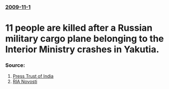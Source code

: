 ### [2009-11-1](/news/2009/11/1/index.md)

#  11 people are killed after a Russian military cargo plane belonging to the Interior Ministry crashes in Yakutia. 




### Source:

1. [Press Trust of India](http://www.ptinews.com/news/357179_Eleven-killed-in-Russian-plane-crash)
2. [RIA Novosti](http://en.rian.ru/russia/20091101/156667385.html)
